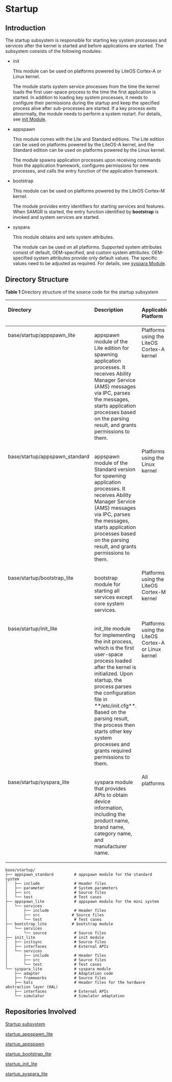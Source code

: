 # Startup<a name="EN-US_TOPIC_0000001124561621"></a>

## Introduction<a name="section11660541593"></a>

The startup subsystem is responsible for starting key system processes and services after the kernel is started and before applications are started. The subsystem consists of the following modules:

-   init

    This module can be used on platforms powered by LiteOS Cortex-A or Linux kernel.

    The module starts system service processes from the time the kernel loads the first user-space process to the time the first application is started. In addition to loading key system processes, it needs to configure their permissions during the startup and keep the specified process alive after sub-processes are started. If a key process exits abnormally, the module needs to perform a system restart. For details, see [init Module](../device-dev/subsystems/subsys-boot-init.md).


-   appspawn

    This module comes with the Lite and Standard editions. The Lite edition can be used on platforms powered by the LiteOS-A kernel, and the Standard edition can be used on platforms powered by the Linux kernel.

    The module spawns application processes upon receiving commands from the application framework, configures permissions for new processes, and calls the entry function of the application framework.

-   bootstrap

    This module can be used on platforms powered by the LiteOS Cortex-M kernel. 

    The module provides entry identifiers for starting services and features. When SAMGR is started, the entry function identified by **bootstrap** is invoked and system services are started.

-   syspara

    This module obtains and sets system attributes.

    The module can be used on all platforms. Supported system attributes consist of default, OEM-specified, and custom system attributes. OEM-specified system attributes provide only default values. The specific values need to be adjusted as required. For details, see [syspara Module](../device-dev/subsystems/subsys-boot-syspara.md).


## Directory Structure<a name="section161941989596"></a>

**Table  1**  Directory structure of the source code for the startup subsystem

<a name="table2977131081412"></a>

<table><thead align="left"><tr id="row7977610131417"><th class="cellrowborder" valign="top" width="20.880000000000003%" id="mcps1.2.4.1.1"><p id="p18792459121314"><a name="p18792459121314"></a><a name="p18792459121314"></a>Directory</p>
</th>
<th class="cellrowborder" valign="top" width="65.2%" id="mcps1.2.4.1.2"><p id="p77921459191317"><a name="p77921459191317"></a><a name="p77921459191317"></a>Description</p>
</th>
<th class="cellrowborder" valign="top" width="13.919999999999998%" id="mcps1.2.4.1.3"><p id="p101617019356"><a name="p101617019356"></a><a name="p101617019356"></a>Applicable Platform</p>
</th>
</tr>
</thead>
<tbody><tr id="row17977171010144"><td class="cellrowborder" valign="top" width="20.880000000000003%" headers="mcps1.2.4.1.1 "><p id="p2793159171311"><a name="p2793159171311"></a><a name="p2793159171311"></a>base/startup/appspawn_lite</p>
</td>
<td class="cellrowborder" valign="top" width="65.2%" headers="mcps1.2.4.1.2 "><p id="p879375920132"><a name="p879375920132"></a><a name="p879375920132"></a>appspawn module of the Lite edition for spawning application processes. It receives Ability Manager Service (AMS) messages via IPC, parses the messages, starts application processes based on the parsing result, and grants permissions to them.</p>
</td>
<td class="cellrowborder" valign="top" width="13.919999999999998%" headers="mcps1.2.4.1.3 ">Platforms using the LiteOS Cortex-A kernel
</td>
</tr>
<tr id="row17977171010144"><td class="cellrowborder" valign="top" width="20.880000000000003%" headers="mcps1.2.4.1.1 "><p id="p2793159171311"><a name="p2793159171311"></a><a name="p2793159171311"></a>base/startup/appspawn_standard</p>
</td>
<td class="cellrowborder" valign="top" width="65.2%" headers="mcps1.2.4.1.2 "><p id="p879375920132"><a name="p879375920132"></a><a name="p879375920132"></a>appspawn module of the Standard version for spawning application processes. It receives Ability Manager Service (AMS) messages via IPC, parses the messages, starts application processes based on the parsing result, and grants permissions to them.</p>
</td>
<td class="cellrowborder" valign="top" width="13.919999999999998%" headers="mcps1.2.4.1.3 ">Platforms using the Linux kernel
</td>
</tr>
<tr id="row6978161091412"><td class="cellrowborder" valign="top" width="20.880000000000003%" headers="mcps1.2.4.1.1 "><p id="p37931659101311"><a name="p37931659101311"></a><a name="p37931659101311"></a>base/startup/bootstrap_lite</p>
</td>
<td class="cellrowborder" valign="top" width="65.2%" headers="mcps1.2.4.1.2 "><p id="p6793059171318"><a name="p6793059171318"></a><a name="p6793059171318"></a>bootstrap module for starting all services except core system services.</p>
</td>
<td class="cellrowborder" valign="top" width="13.919999999999998%" headers="mcps1.2.4.1.3 ">Platforms using the LiteOS Cortex-M kernel
</td>
</tr>
<tr id="row6978201031415"><td class="cellrowborder" align="left" valign="top" width="20.880000000000003%" headers="mcps1.2.4.1.1 "><p id="p117935599130"><a name="p117935599130"></a><a name="p117935599130"></a>base/startup/init_lite</p>
</td>
<td class="cellrowborder" valign="top" width="65.2%" headers="mcps1.2.4.1.2 "><p id="p0793185971316"><a name="p0793185971316"></a><a name="p0793185971316"></a>init_lite module for implementing the init process, which is the first user-space process loaded after the kernel is initialized. Upon startup, the process parses the configuration file in **/etc/init.cfg**. Based on the parsing result, the process then starts other key system processes and grants required permissions to them.</p>
</td>
<td class="cellrowborder" valign="top" width="13.919999999999998%" headers="mcps1.2.4.1.3 ">Platforms using the LiteOS Cortex-A or Linux kernel</td>
</tr>
<tr id="row1897841071415"><td class="cellrowborder" valign="top" width="20.880000000000003%" headers="mcps1.2.4.1.1 "><p id="p469782418557"><a name="p469782418557"></a><a name="p469782418557"></a>base/startup/syspara_lite</p>
</td>
<td class="cellrowborder" valign="top" width="65.2%" headers="mcps1.2.4.1.2 "><p id="p15697102412558"><a name="p15697102412558"></a><a name="p15697102412558"></a>syspara module that provides APIs to obtain device information, including the product name, brand name, category name, and manufacturer name.</p>
</td>
<td class="cellrowborder" valign="top" width="13.919999999999998%" headers="mcps1.2.4.1.3 ">All platforms</td>
</tr>
</tbody>
</table>


```
base/startup/
├── appspawn_standard         # appspawn module for the standard system
│   ├── include               # Header files
│   ├── parameter             # System parameters
│   ├── src                   # Source files 
│   └── test                  # Test cases 
├── appspawn_lite             # appspawn module for the mini system
│   └── services
│       ├── include           # Header files 
│       ├── src              # Source files 
│       └── test              # Test cases
├── bootstrap_lite           # bootstrap module
│   └── services
│       └── source            # Source files 
├── init_lite                 # init module
│   ├── initsync              # Source files
│   ├── interfaces            # External APIs
│   └── services
│       ├── include           # Header files 
│       ├── src               # Source files 
│       └── test              # Test cases
└── syspara_lite              # syspara module
    ├── adapter               # Adaptation code
    ├── frameworks            # Source files
    ├── hals                  # Header files for the hardware abstraction layer (HAL)
    ├── interfaces            # External APIs
    └── simulator             # Simulator adaptation
```

## Repositories Involved<a name="section1371113476307"></a>

[Startup subsystem](../device-dev/subsystems/subsys-boot-overview.md)

[startup\_appspawn\_lite](https://gitee.com/openharmony/startup_appspawn_lite)

[startup\_appspawn](https://gitee.com/openharmony/startup_appspawn)

[startup\_bootstrap\_lite](https://gitee.com/openharmony/startup_bootstrap_lite)

[startup_init_lite](https://gitee.com/openharmony/startup_init_lite)

[startup\_syspara\_lite](https://gitee.com/openharmony/startup_syspara_lite)
